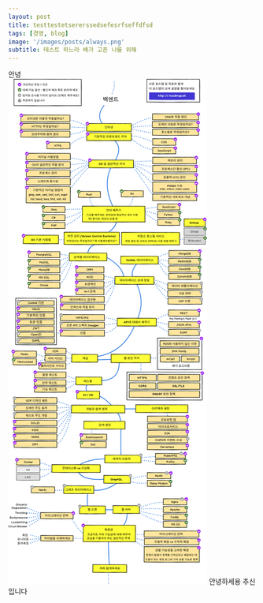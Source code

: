 ```yaml
---
layout: post
title: testtestetsererssedsefesrfseffdfsd
tags: [경영, blog]
image: '/images/posts/always.png'
subtitle: 테스트 하느라 배가 고픈 나를 위해
---
```


<div class='notice'>
안녕
</div>

<div class='ps'>
    <img src = "/images/posts/20210725-b-dev.png">
    안녕하세용 추신입니다
</div>